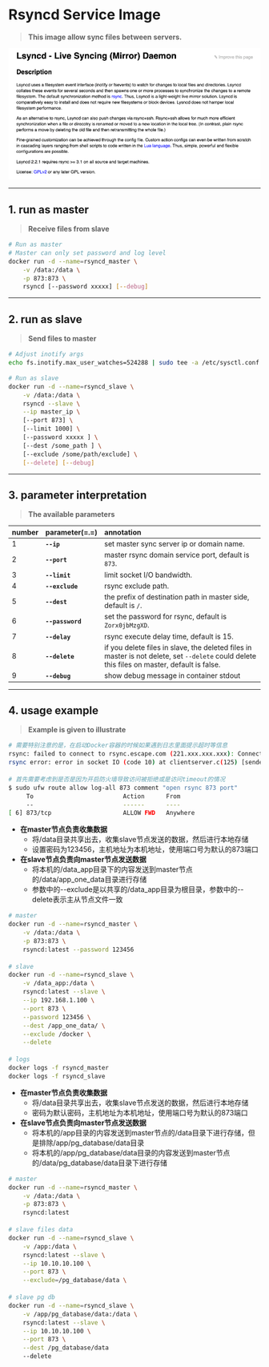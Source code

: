 # Rsyncd Service Image

> **This image allow sync files between servers.**

![lsyncd](../../images/linux-lsyncd-tools.png)

---

## 1. run as master

> **Receive files from slave**

```bash
# Run as master
# Master can only set password and log level
docker run -d --name=rsyncd_master \
    -v /data:/data \
    -p 873:873 \
    rsyncd [--password xxxxx] [--debug]
```

---

## 2. run as slave

> **Send files to master**

```bash
# Adjust inotify args
echo fs.inotify.max_user_watches=524288 | sudo tee -a /etc/sysctl.conf && sudo sysctl -p
```

```bash
# Run as slave
docker run -d --name=rsyncd_slave \
    -v /data:/data \
    rsyncd --slave \
    --ip master_ip \
    [--port 873] \
    [--limit 1000] \
    [--password xxxxx ] \
    [--dest /some_path ] \
    [--exclude /some/path/exclude] \
    [--delete] [--debug]
```

---

## 3. parameter interpretation

> **The available parameters**

| number | parameter(=.=) | annotation |
| :----- | :----- | :----- |
| 1 | **`--ip`** | set master sync server ip or domain name.  |
| 2 | **`--port`** | master rsync domain service port, default is `873`. |
| 3 | **`--limit`** | limit socket I/O bandwidth. |
| 4 | **`--exclude`** | rsync exclude path. |
| 5 | **`--dest`** | the prefix of destination path in master side, default is `/`. |
| 6 | **`--password`** | set the password for rsync, default is `Zorx0jbMzgXD`. |
| 7 | **`--delay`** | rsync execute delay time, default is 15. |
| 8 | **`--delete`** | if you delete files in slave, the deleted files in master is not delete, set `--delete` could delete this files on master, default is false. |
| 9 | **`--debug`** | show debug message in container stdout |

---

## 4. usage example

> **Example is given to illustrate**

```bash
# 需要特别注意的是，在启动Docker容器的时候如果遇到日志里面提示超时等信息
rsync: failed to connect to rsync.escape.com (221.xxx.xxx.xxx): Connection timed out (110)
rsync error: error in socket IO (code 10) at clientserver.c(125) [sender=3.1.2]

# 首先需要考虑到是否是因为开启防火墙导致访问被拒绝或是访问timeout的情况
$ sudo ufw route allow log-all 873 comment "open rsync 873 port"
     To                         Action      From
     --                         ------      ----
[ 6] 873/tcp                    ALLOW FWD   Anywhere
```

- **在master节点负责收集数据**
  - 将/data目录共享出去，收集slave节点发送的数据，然后进行本地存储
  - 设置密码为123456，主机地址为本机地址，使用端口号为默认的873端口
- **在slave节点负责向master节点发送数据**
  - 将本机的/data_app目录下的内容发送到master节点的/data/app_one_data目录进行存储
  - 参数中的--exclude是以共享的/data_app目录为根目录，参数中的--delete表示主从节点文件一致

```bash
# master
docker run -d --name=rsyncd_master \
    -v /data:/data \
    -p 873:873 \
    rsyncd:latest --password 123456

# slave
docker run -d --name=rsyncd_slave \
    -v /data_app:/data \
    rsyncd:latest --slave \
    --ip 192.168.1.100 \
    --port 873 \
    --password 123456 \
    --dest /app_one_data/ \
    --exclude /docker \
    --delete

# logs
docker logs -f rsyncd_master
docker logs -f rsyncd_slave
```

- **在master节点负责收集数据**
  - 将/data目录共享出去，收集slave节点发送的数据，然后进行本地存储
  - 密码为默认密码，主机地址为本机地址，使用端口号为默认的873端口
- **在slave节点负责向master节点发送数据**
  - 将本机的/app目录的内容发送到master节点的/data目录下进行存储，但是排除/app/pg_database/data目录
  - 将本机的/app/pg_database/data目录的内容发送到master节点的/data/pg_database/data目录下进行存储

```bash
# master
docker run -d --name=rsyncd_master \
    -v /data:/data \
    -p 873:873 \
    rsyncd:latest

# slave files data
docker run -d --name=rsyncd_slave \
    -v /app:/data \
    rsyncd:latest --slave \
    --ip 10.10.10.100 \
    --port 873 \
    --exclude=/pg_database/data \

# slave pg db
docker run -d --name=rsyncd_slave \
    -v /app/pg_database/data:/data \
    rsyncd:latest --slave \
    --ip 10.10.10.100 \
    --port 873 \
    --dest /pg_database/data
    --delete
```
